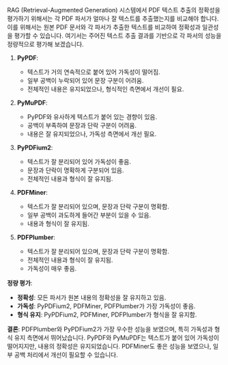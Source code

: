 RAG (Retrieval-Augmented Generation) 시스템에서 PDF 텍스트 추출의 정확성을 평가하기 위해서는 각 PDF 파서가 얼마나 잘 텍스트를 추출했는지를 비교해야 합니다. 이를 위해서는 원본 PDF 문서와 각 파서가 추출한 텍스트를 비교하여 정확성과 일관성을 평가할 수 있습니다. 여기서는 주어진 텍스트 추출 결과를 기반으로 각 파서의 성능을 정량적으로 평가해 보겠습니다.

1. **PyPDF**:
   - 텍스트가 거의 연속적으로 붙어 있어 가독성이 떨어짐.
   - 일부 공백이 누락되어 있어 문장 구분이 어려움.
   - 전체적인 내용은 유지되었으나, 형식적인 측면에서 개선이 필요.

2. **PyMuPDF**:
   - PyPDF와 유사하게 텍스트가 붙어 있는 경향이 있음.
   - 공백이 부족하여 문장과 단락 구분이 어려움.
   - 내용은 잘 유지되었으나, 가독성 측면에서 개선 필요.

3. **PyPDFium2**:
   - 텍스트가 잘 분리되어 있어 가독성이 좋음.
   - 문장과 단락이 명확하게 구분되어 있음.
   - 전체적인 내용과 형식이 잘 유지됨.

4. **PDFMiner**:
   - 텍스트가 잘 분리되어 있으며, 문장과 단락 구분이 명확함.
   - 일부 공백이 과도하게 들어간 부분이 있을 수 있음.
   - 내용과 형식이 잘 유지됨.

5. **PDFPlumber**:
   - 텍스트가 잘 분리되어 있으며, 문장과 단락 구분이 명확함.
   - 전체적인 내용과 형식이 잘 유지됨.
   - 가독성이 매우 좋음.

**정량 평가**:
- **정확성**: 모든 파서가 원본 내용의 정확성을 잘 유지하고 있음.
- **가독성**: PyPDFium2, PDFMiner, PDFPlumber가 가장 가독성이 좋음.
- **형식 유지**: PyPDFium2, PDFMiner, PDFPlumber가 형식을 잘 유지함.

**결론**: PDFPlumber와 PyPDFium2가 가장 우수한 성능을 보였으며, 특히 가독성과 형식 유지 측면에서 뛰어났습니다. PyPDF와 PyMuPDF는 텍스트가 붙어 있어 가독성이 떨어지지만, 내용의 정확성은 유지되었습니다. PDFMiner도 좋은 성능을 보였으나, 일부 공백 처리에서 개선이 필요할 수 있습니다.
